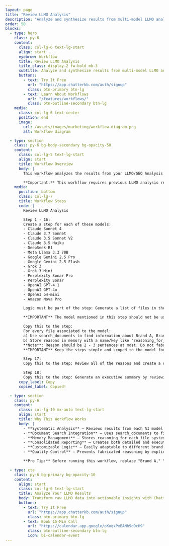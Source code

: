 ```yaml
---
layout: page
title: "Review LLMO Analysis"
description: "Analyze and synthesize results from multi-model LLMO analysis to understand brand mention patterns and reasoning."
order: 50
blocks:
  - type: hero
    class: py-6
    content:
      class: col-lg-6 text-lg-start
      align: start
      eyebrow: Workflow
      title: Review LLMO Analysis
      title_class: display-2 fw-bold mb-3
      subtitle: Analyze and synthesize results from multi-model LLMO analysis to understand brand mention patterns and reasoning.
      buttons:
        - text: Try It Free
          url: "https://app.chatterkb.com/auth/signup"
          class: btn-primary btn-lg
        - text: Learn About Workflows
          url: "/features/workflows/"
          class: btn-outline-secondary btn-lg
    media:
      class: col-lg-6 text-center
      position: end
      image:
        url: /assets/images/marketing/workflow-diagram.png
        alt: Workflow diagram

  - type: section
    class: py-6 bg-body-secondary bg-opacity-50
    content:
      class: col-lg-5 text-lg-start
      align: start
      title: Workflow Overview
      body: |
        This workflow analyzes the results from your LLMO/GEO Analysis to understand why certain brands are mentioned before others. You'll need to customize the brand names and logic to match what you're testing — replace "Brand A," "Brand B," and "Brand C" with your actual brand names or competitors you want to analyze.

        **Important:** This workflow requires previous LLMO analysis results in your knowledge base and the LLMO/GEO tool enabled in your KB settings.
    media:
      position: bottom
      class: col-lg-7
      title: Workflow Steps
      code: |
        Review LLMO Analysis

        Step 1 - 16:
        Create a step for each of these models:
        - Claude Sonnet 4
        - Claude 3.7 Sonnet
        - Claude 3.5 Sonnet V2
        - Claude 3.5 Haiku
        - DeepSeek-R1
        - Meta Llama 3.3 70B
        - Google Gemini 2.5 Pro
        - Google Gemini 2.5 Flash
        - Grok 3
        - Grok 3 Mini
        - Perplexity Sonar Pro
        - Perplexity Sonar
        - OpenAI GPT-4.1
        - OpenAI GPT-4o
        - OpenAI o4-mini
        - Amazon Nova Pro

        Logic must be part of the step: Generate a list of files in the KB filtered using model's name and scoped to the step. Do not include files with the name "llmo_results_".

        **IMPORTANT** The model mentioned in this step should not be used as the step's model. Use the default one instead. It is only to be used for the prompt in the step.

        Copy this to the step:
        For every file associated to the model:
        a) Use search_documents to find information about Brand A, Brand B, and Brand C. You are looking for reasons why Brand A and Brand B are mentioned before Brand C.  
        b) Store reasons in memory with a name/key like "reasoning_for_mention_{{name of the file}}" also, store it as an md file in the KB.  
        **Note**: Reason should be 2 - 3 sentences at most. Do not fabricate a reason. If unknown, save "Cannot determine reason." in the memory and file.
        **IMPORTANT** Keep the steps simple and scoped to the model for this step (e.g. for each file: search_documents, analyze results, save to file)

        Step 17:
        Copy this to the step: Review all of the reasons and create a report detailing why Brand A, and Brand B, are mentioned before Brand C. Store this to an md file called "detailed_report_reasoning.md"

        Step 18:
        Copy this to the step: Generate an executive summary by reviewing all of the reasons and create a report detailing why Brand A and Brand B are mentioned before Brand C. Store this to an md file called "executing_summary_reasoning.md"
      copy_label: Copy
      copied_label: Copied!

  - type: section
    class: py-6
    content:
      class: col-lg-10 mx-auto text-lg-start
      align: start
      title: Why This Workflow Works
      body: |
        - **Systematic Analysis** — Reviews results from each AI model individually to identify patterns and biases
        - **Document Search Integration** — Uses search_documents to find specific brand mentions and context
        - **Memory Management** — Stores reasoning for each file systematically to prevent data loss
        - **Consolidated Reporting** — Creates both detailed and executive summary reports for different audiences
        - **Customizable Logic** — Easily adaptable to different brand comparisons and analysis criteria
        - **Quality Control** — Prevents fabricated reasoning by explicitly handling unknown cases

        **Pro Tip:** Before running this workflow, replace "Brand A," "Brand B," and "Brand C" with your actual brand names. You can also modify the search logic to focus on specific aspects like pricing, features, or market positioning.

  - type: cta
    class: py-6 bg-primary bg-opacity-10
    content:
      align: start
      class: col-lg-6 text-lg-start
      title: Analyze Your LLMO Results
      body: Transform raw LLMO data into actionable insights with ChatterKB's intelligent analysis workflows.
      buttons:
        - text: Try It Free
          url: "https://app.chatterkb.com/auth/signup"
          class: btn-primary btn-lg
        - text: Book 15-Min Call
          url: "https://calendar.app.google/oKoqxPxBANh9d9cH9"
          class: btn-outline-secondary btn-lg
          icon: bi-calendar-event
---
```

